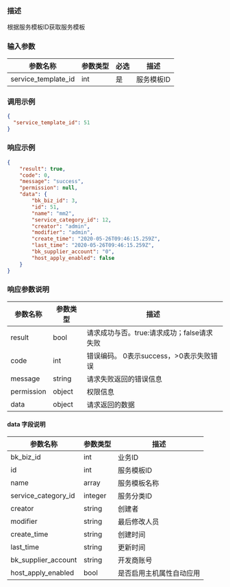 ### 描述

根据服务模板ID获取服务模板

### 输入参数

| 参数名称                | 参数类型 | 必选 | 描述     |
|---------------------|------|----|--------|
| service_template_id | int  | 是  | 服务模板ID |

### 调用示例

```json
{
  "service_template_id": 51
}
```

### 响应示例

```json
{
    "result": true,
    "code": 0,
    "message": "success",
    "permission": null,
    "data": {
        "bk_biz_id": 3,
        "id": 51,
        "name": "mm2",
        "service_category_id": 12,
        "creator": "admin",
        "modifier": "admin",
        "create_time": "2020-05-26T09:46:15.259Z",
        "last_time": "2020-05-26T09:46:15.259Z",
        "bk_supplier_account": "0",
        "host_apply_enabled": false
    }
}
```

### 响应参数说明

| 参数名称       | 参数类型   | 描述                         |
|------------|--------|----------------------------|
| result     | bool   | 请求成功与否。true:请求成功；false请求失败 |
| code       | int    | 错误编码。 0表示success，>0表示失败错误  |
| message    | string | 请求失败返回的错误信息                |
| permission | object | 权限信息                       |
| data       | object | 请求返回的数据                    |

#### data 字段说明

| 参数名称                | 参数类型    | 描述           |
|---------------------|---------|--------------|
| bk_biz_id           | int     | 业务ID         |
| id                  | int     | 服务模板ID       |
| name                | array   | 服务模板名称       |
| service_category_id | integer | 服务分类ID       |
| creator             | string  | 创建者          |
| modifier            | string  | 最后修改人员       |
| create_time         | string  | 创建时间         |
| last_time           | string  | 更新时间         |
| bk_supplier_account | string  | 开发商账号        |
| host_apply_enabled  | bool    | 是否启用主机属性自动应用 |
